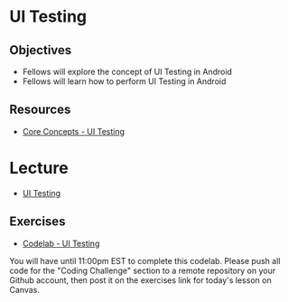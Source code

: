 # UI Testing

## Objectives
* Fellows will explore the concept of UI Testing in Android
* Fellows will learn how to perform UI Testing in Android

## Resources
* [Core Concepts - UI Testing](https://google-developer-training.github.io/android-developer-fundamentals-course-concepts-v2/unit-2-user-experience/lesson-6-testing-your-ui/6-1-c-ui-testing/6-1-c-ui-testing.html)

# Lecture
* [UI Testing](https://docs.google.com/presentation/d/1fMbQlIpezg4kW27LSVGu7lQNvv9aHtGLp8rrQxEOEkc/edit#slide=id.p)

## Exercises

* [Codelab - UI Testing](https://codelabs.developers.google.com/codelabs/android-training-espresso-for-ui-testing/index.html?index=..%2F..%2Fandroid-training#0)

You will have until 11:00pm EST to complete this codelab. Please push all code for the "Coding Challenge" section to a remote repository on your Github account, then post it on the exercises link for today's lesson on Canvas.
